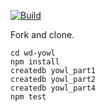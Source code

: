 [![Build][build-img]][build-url]

Fork and clone.

```shell
cd wd-yowl
npm install
createdb yowl_part1
createdb yowl_part2
createdb yowl_part4
npm test
```

[build-img]: https://img.shields.io/travis/ryansobol/wd-yowl/master.svg?style=flat-square
[build-url]: https://travis-ci.org/ryansobol/wd-yowl
